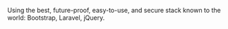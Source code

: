 Using the best, future-proof, easy-to-use, and secure stack known to the world: Bootstrap, Laravel, jQuery.
